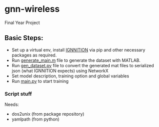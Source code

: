 # gnn-wireless

Final Year Project

## Basic Steps:

- Set up a virtual env, install [IGNNITION](https://ignnition.org) via pip and other necessary packages as required.
- Run [generate_main.m](FPlinQ/generate_main.m) file to generate the dataset with MATLAB.
- Run [gen_dataset.py](gen_dataset.py) file to convert the generated mat files to serialized json (what IGNNITION expects) using NetworkX
- Set model description, training option and global variables
- Run [main.py](main.py) to start training

### Script stuff

Needs:
- dos2unix (from package repository)
- yamlpath (from python)